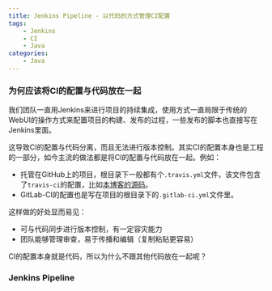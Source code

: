 ```yaml
---
title: Jenkins Pipeline - 以代码的方式管理CI配置
tags: 
	- Jenkins 
	- CI
	- Java
categories:
	- Java
---
```


### 为何应该将CI的配置与代码放在一起

我们团队一直用Jenkins来进行项目的持续集成，使用方式一直局限于传统的WebUI的操作方式来配置项目的构建、发布的过程，一些发布的脚本也直接写在Jenkins里面。

这导致CI的配置与代码分离，而且无法进行版本控制。其实CI的配置本身也是工程的一部分，如今主流的做法都是将CI的配置与代码放在一起。例如：

* 托管在GitHub上的项目，根目录下一般都有个`.travis.yml`文件，该文件包含了`travis-ci`的配置，比如[本博客的源码](https://github.com/swim2sun/swim2sun.github.io)。
* GitLab-CI的配置也是写在项目的根目录下的`.gitlab-ci.yml`文件里。

这样做的好处显而易见：

* 可与代码同步进行版本控制，有一定容灾能力
* 团队能够管理审查，易于传播和编辑（复制粘贴更容易）

CI的配置本身就是代码，所以为什么不跟其他代码放在一起呢？

### Jenkins Pipeline




